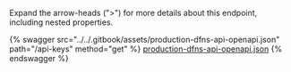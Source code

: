 Expand the arrow-heads (">") for more details about this endpoint, including nested properties.  

 {% swagger src="../../.gitbook/assets/production-dfns-api-openapi.json" path="/api-keys" method="get" %}
[production-dfns-api-openapi.json](../../.gitbook/assets/production-dfns-api-openapi.json)
{% endswagger %}
